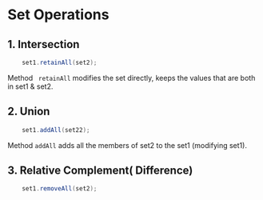 # Set Operations

## 1. Intersection
```java
    set1.retainAll(set2);
```
Method ` retainAll` modifies the set directly, keeps the values that are both in set1 & set2.

## 2. Union
```java
    set1.addAll(set22);
```
Method `addAll` adds all the members of set2 to the set1 (modifying set1).

## 3. Relative Complement( Difference)
```java
    set1.removeAll(set2);
```

